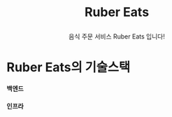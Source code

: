 # <p align="center">Ruber Eats</p>

<p align="center">음식 주문 서비스 Ruber Eats 입니다!</p>

<p>
  <h1>Ruber Eats의 기술스택</h1>
  
#### <div>백엔드</div>

#### <div>인프라</div>

</p>

<p>
</p>
